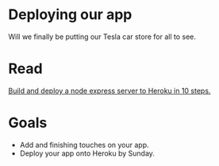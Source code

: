 # Deploying our app

Will we finally be putting our Tesla car store for all to see.

# Read

[Build and deploy a node express server to Heroku in 10 steps.](https://medium.com/@grantspilsbury/build-and-deploy-a-node-express-server-to-heroku-in-10-steps-70c936ab15dc)

# Goals

- Add and finishing touches on your app.
- Deploy your app onto Heroku by Sunday.
